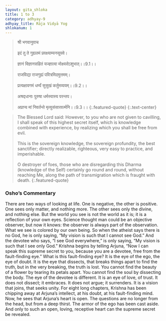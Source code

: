 ```yaml
---
layout: gita_shloka
title: 1 to 3
category: adhyay-9
adhyay_title: Rāja Vidyā Yog
shlokanum: 1
---
```


> श्री भगवानुवाच<br><br>इदं तु ते गुह्यतमं प्रवक्ष्याम्यनसूयवे।<br><br>ज्ञानं विज्ञानसहितं यज्ज्ञात्वा मोक्ष्यसेऽशुभात्।।9.1।।<br><br>राजविद्या राजगुह्यं पवित्रमिदमुत्तमम्।<br><br>प्रत्यक्षावगमं धर्म्यं सुसुखं कर्तुमव्ययम्।।9.2।।<br><br>अश्रद्दधानाः पुरुषा धर्मस्यास्य परन्तप।<br><br>अप्राप्य मां निवर्तन्ते मृत्युसंसारवर्त्मनि।।9.3।।
{:.featured-quote}
{:.text-center}

> The Blessed Lord said: However, to you who are not given to cavilling, I shall speak of this highest secret itself, which is knowledge combined with experience, by realizing which you shall be free from evil.<br><br>This is the sovereign knowledge, the sovereign profundity, the best sanctifier; directly realizable, righteous, very easy to practice, and imperishable.<br><br>O destroyer of foes, those who are disregarding this Dharma (knowledge of the Self) certainly go round and round, without reaching Me, along the path of transmigration which is fraught with death.
{:.featured-quote}

### Osho’s Commentary
There are two ways of looking at life. One is negative, the other is positive. One sees only matter, and nothing more. The other sees only the divine, and nothing else. But the world you see is not the world as it is; it is a reflection of your own eyes. Science thought man could be an objective observer, but now it knows: the observer is always part of the observation. What we see is colored by our own being.
So when the atheist says there is no God, he is only saying, “My vision is such that I cannot see God.” And the devotee who says, “I see God everywhere,” is only saying, “My vision is such that I see only God.”
Krishna begins by telling Arjuna, “Now I can speak this supreme secret to you, because you are a devotee, free from the fault-finding eye.”
What is this fault-finding eye? It is the eye of the ego, the eye of doubt. It is the eye that dissects, that breaks things apart to find the truth, but in the very breaking, the truth is lost. You cannot find the beauty of a flower by tearing its petals apart. You cannot find the soul by dissecting the body.
The eye of the devotee is different. It is an eye of love, of trust. It does not dissect; it embraces. It does not argue; it surrenders. It is a vision that joins, that seeks unity.
For eight long chapters, Krishna has been chipping away at Arjuna’s intellect, at his doubt, at his fault-finding mind. Now, he sees that Arjuna’s heart is open. The questions are no longer from the head, but from a deep thirst. The armor of the ego has been cast aside. And only to such an open, loving, receptive heart can the supreme secret be revealed.

